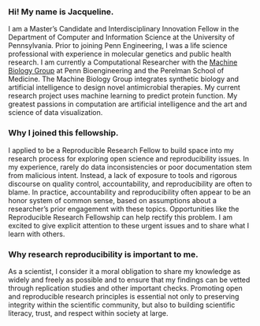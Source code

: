 ### Hi! My name is Jacqueline.

I am a Master’s Candidate and Interdisciplinary Innovation Fellow in the Department of Computer and Information Science at the University of Pennsylvania. Prior to joining Penn Engineering, I was a life science professional with experience in molecular genetics and public health research. I am currently a Computational Researcher with the [Machine Biology Group](https://delafuentelab.seas.upenn.edu) at Penn Bioengineering and the Perelman School of Medicine. The Machine Biology Group integrates synthetic biology and artificial intelligence to design novel antimicrobial therapies. My current research project uses machine learning to predict protein function. My greatest passions in computation are artificial intelligence and the art and science of data visualization. 

### Why I joined this fellowship.

I applied to be a Reproducible Research Fellow to build space into my research process for exploring open science and reproducibility issues. In my experience, rarely do data inconsistencies or poor documentation stem from malicious intent. Instead, a lack of exposure to tools and rigorous discourse on quality control, accountability, and reproducibility are often to blame. In practice, accountability and reproducibility often appear to be an honor system of common sense, based on assumptions about a researcher’s prior engagement with these topics. Opportunities like the Reproducible Research Fellowship can help rectify this problem. I am excited to give explicit attention to these urgent issues and to share what I learn with others. 

### Why research reproducibility is important to me.

As a scientist, I consider it a moral obligation to share my knowledge as widely and freely as possible and to ensure that my findings can be vetted through replication studies and other important checks. Promoting open and reproducible research principles is essential not only to preserving integrity within the scientific community, but also to building scientific literacy, trust, and respect within society at large.
